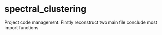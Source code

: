 # spectral_clustering

Project code management. Firstly reconstruct two main file conclude most import functions
